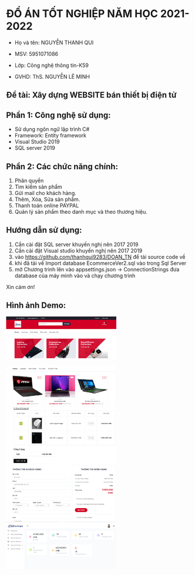 # ĐỒ ÁN TỐT NGHIỆP NĂM HỌC 2021-2022


* Họ và tên: NGUYỄN THANH QUI

* MSV: 5951071086

* Lớp: Công nghệ thông tin-K59

* GVHD: ThS. NGUYỄN LÊ MINH


## Đề tài: Xây dựng WEBSITE bán thiết bị điện tử


## Phần 1: Công nghệ sử dụng:
 * Sử dụng ngôn ngữ lập trình C#
 * Framework:  Entity framework 
 * Visual Studio 2019
 * SQL server 2019

## Phần 2: Các chức năng chính:
1. Phân quyền 
2. Tìm kiếm sản phẩm 
3. Gửi mail cho khách hàng.
4. Thêm, Xóa, Sửa sản phẩm.
5. Thanh toán online PAYPAL
6. Quản lý sản phẩm theo danh mục và theo thương hiệu.



## Hướng dẫn sử dụng:
1. Cần cài đặt SQL server khuyến nghị nên 2017 2019
2. Cần cài đặt Visual studio  khuyến nghị nên 2017 2019 
3. vào https://github.com/thanhqui9283/DOAN_TN để tải source code về
4. khi đã tải về Import database EcommerceVer2.sql vào trong Sql Server
5. mở Chương trình lên vào appsettings.json -> ConnectionStrings đưa database của máy mình vào và chạy chương trình 


Xin cám ơn!

## Hình ảnh Demo:


<img src="Img/Home.png" width="300" /><p></p>
<img src="Img/Laptop.png" width="300" /><br>
<img src="Img/Cart.png" width="300" /><br>
<img src="Img/Pay.png" width="300" /><br>
<img src="Img/Admin.png" width="300" /><br>


